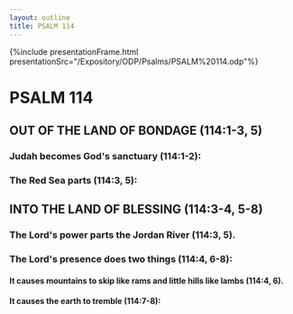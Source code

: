 ```yaml
---
layout: outline
title: PSALM 114
---
```

{%include presentationFrame.html presentationSrc="/Expository/ODP/Psalms/PSALM%20114.odp"%}

# PSALM 114 
## OUT OF THE LAND OF BONDAGE (114:1-3, 5) 
###  Judah becomes God\'s sanctuary (114:1-2): 
###  The Red Sea parts (114:3, 5): 
## INTO THE LAND OF BLESSING (114:3-4, 5-8) 
###  The Lord\'s power parts the Jordan River (114:3, 5). 
###  The Lord\'s presence does two things (114:4, 6-8): 
####  It causes mountains to skip like rams and little hills like lambs (114:4, 6). 
####  It causes the earth to tremble (114:7-8): 
